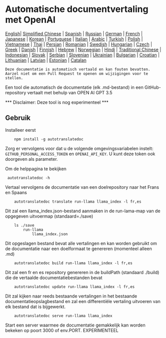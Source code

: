 
# Automatische documentvertaling met OpenAI

[English](./README.md)| [Simplified Chinese](./README_zh-Hans.md) | [Spanish](./README_es.md) | [Russian](./README_ru.md) | [German](./README_de.md) | [French](./README_fr.md) | [Japanese](./README_ja.md) | [Korean](./README_ko.md) | [Portuguese](./README_pt.md) | [Italian](./README_it.md) | [Arabic](./README_ar.md) | [Turkish](./README_tr.md) | [Polish](./README_pl.md) | [Vietnamese](./README_vi.md) | [Thai](./README_th.md) | [Persian](./README_fa.md) | [Romanian](./README_ro.md) | [Swedish](./README_sv.md) | [Hungarian](./README_hu.md) | [Czech](./README_cs.md) | [Greek](./README_el.md) | [Danish](./README_da.md) | [Finnish](./README_fi.md) | [Hebrew](./README_he.md) | [Norwegian](./README_no.md) | [Hindi](./README_hi.md) | [Traditional Chinese](./README_zh_tw.md) | [Indonesian](./README_in.md) | [Slovak](./README_sl.md) | [Serbian](./README_se.md) | [Slovenian](./README_sk.md) | [Ukrainian](./README_uk.md) | [Bulgarian](./README_bg.md) | [Croatian](./README_hr.md) | [Lithuanian](./README_lt.md) | [Latvian](./README_lv.md) | [Estonian](./README_et.md) | [Catalan](./README_cat.md) 

```Deze documentatie is automatisch vertaald en kan fouten bevatten. Aarzel niet om een Pull Request te openen om wijzigingen voor te stellen.```


Een tool die automatisch de documentatie (elk .md-bestand) in een GitHub-repository vertaalt met behulp van OPEN AI GPT 3.5

*** Disclaimer: Deze tool is nog experimenteel ***


## Gebruik

Installeer eerst

```
    npm install -g autotranslatedoc
```

Zorg er vervolgens voor dat u de volgende omgevingsvariabelen instelt: ```GITHUB_PERSONAL_ACCESS_TOKEN``` en ```OPENAI_API_KEY```. U kunt deze token ook doorgeven als parameter.

Om de helppagina te bekijken
```
 autotranslatedoc -h
```

Vertaal vervolgens de documentatie van een doelrepository naar het Frans en Spaans
```
    autotranslatedoc translate run-llama llama_index -l fr,es
```

Dit zal een llama_index.json-bestand aanmaken in de run-lama-map van de opgegeven uitvoermap (standaard=./save)

```
    ls ./save
        run-llama
            llama_index.json 
```

Dit opgeslagen bestand bevat alle vertalingen en kan worden gebruikt om de documentatie naar een doelformaat te genereren (momenteel alleen .md)

```
    autotranslatedoc build run-llama llama_index -l fr,es
```

Dit zal een fr en es repository genereren in de buildPath (standaard ./build) die de vertaalde documentatiebestanden bevat

```
    autotranslatedoc update run-llama llama_index -l fr,es
```

Dit zal kijken naar reeds bestaande vertalingen in het bestaande documentatieopslagbestand en zal een differentiële vertaling uitvoeren van elk bestand dat is bijgewerkt.

```
    autotranslatedoc serve run-llama llama_index
```

Start een server waarmee de documentatie gemakkelijk kan worden bekeken op poort 3000 of env.PORT. EXPERIMENTEEL

